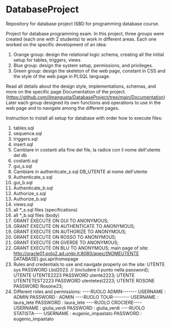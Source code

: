 # DatabaseProject
Repository for database project ISBD for programming database course.

Project for database programming exam. In this project, three groups were created (each one with 2 students) to work in different areas. Each one worked on the specific development of an idea:
1. Orange group: design the relational logic schema, creating all the initial setup for tables, triggers, views
2. Blue group: design the system setup, permissions, and privileges.
3. Green group: design the skeleton of the web page, constant in CSS and the style of the web page in PLSQL language.

Read all details about the design style, implementations, schemas, and more on the specific page Documentation of the project. (https://github.com/ilmangusta/DatabaseProject/tree/main/Documentation)
Later each group designed its own functions and operations to use in the web page and to navigate among the different pages.

Instruction to install all setup for database with order how to execute files:
1) tables.sql
2) sequence.sql
3) triggers.sql
4) insert.sql
5) Cambiare in costanti alla fine del file, la radice con il nome dell'utente del db
6) costanti.sql
7) gui_s.sql
8) Cambiare in authenticate_s.sql DB_UTENTE al nome dell'utente 
9) Authenticate_s.sql
10) gui_b.sql
11) Authenticate_b.sql
12) Authorize_s.sql
13) Authorize_b.sql
14) views.sql
15) all *_s.sql files (specifications)
16) all *_b.sql files (body)
17) GRANT EXECUTE ON GUI TO ANONYMOUS;
18) GRANT EXECUTE ON AUTHENTICATE TO ANONYMOUS;
19) GRANT EXECUTE ON AUTHORIZE TO ANONYMOUS;
20) GRANT EXECUTE ON ROSSO TO ANONYMOUS;
21) GRANT EXECUTE ON GVERDE TO ANONYMOUS;
22) GRANT EXECUTE ON BLU TO ANONYMOUS;
main page of site: http://oracle01.polo2.ad.unipi.it:8080/apex/{NOMEUTENTE DATABASE}.gui.aprihomepage
23) Rules and credentials to use and navigate properly on the site:
UTENTE sys PASSWORD Lbd2023. // (includere il punto nella password);
UTENTE UTENTE2223 PASSWORD utente2223;
UTENTE UTENTETEST2223 PASSWORD utentetest2223;
UTENTE ROSONE PASSWORD Rosone23;
24) Different roles and permissions:
----RUOLO ADMIN-------
USERNAME : ADMIN
PASSWORD : ADMIN
----RUOLO TOUR--------
USERNAME : laura_lete
PASSWORD : laura_lete
----RUOLO CROCIERE----
USERNAME : giulia_verdi
PASSWORD : giulia_verdi
----RUOLO STATISTA----
USERNAME : eugenio_impastato
PASSWORD : eugenio_impastato

